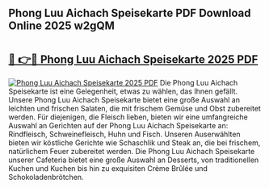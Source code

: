 ## Phong Luu Aichach Speisekarte PDF Download Online 2025 w2gQM

# <h2><a href="http://gcbcugh.nevu.top/?p=Phong+Luu+Aichach+Speisekarte">🔗 👉🔴 Phong Luu Aichach Speisekarte 2025 PDF</a></h2>

[![Phong Luu Aichach Speisekarte 2025 PDF](https://i.imgur.com/dBaPXMq.png)](http://gcbcugh.nevu.top/?p=Phong+Luu+Aichach+Speisekarte)
Die Phong Luu Aichach Speisekarte ist eine Gelegenheit, etwas zu wählen, das Ihnen gefällt. Unsere Phong Luu Aichach Speisekarte bietet eine große Auswahl an leichten und frischen Salaten, die mit frischem Gemüse und Obst zubereitet werden. Für diejenigen, die Fleisch lieben, bieten wir eine umfangreiche Auswahl an Gerichten auf der Phong Luu Aichach Speisekarte an: Rindfleisch, Schweinefleisch, Huhn und Fisch. Unseren Auserwählten bieten wir köstliche Gerichte wie Schaschlik und Steak an, die bei frischem, natürlichem Feuer zubereitet werden. Die Phong Luu Aichach Speisekarte unserer Cafeteria bietet eine große Auswahl an Desserts, von traditionellen Kuchen und Kuchen bis hin zu exquisiten Crème Brûlée und Schokoladenbrötchen.
